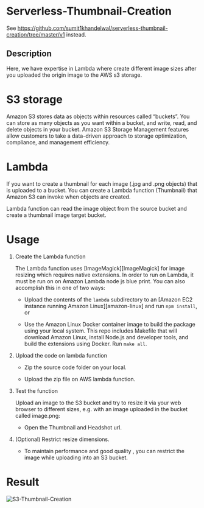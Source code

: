 # Serverless-Thumbnail-Creation

See https://github.com/sumit1khandelwal/serverless-thumbnail-creation/tree/master/v1 instead.

## Description

Here, we have expertise in Lambda where create different image sizes after you uploaded the origin image to the AWS s3 storage.

# S3 storage

Amazon S3 stores data as objects within resources called “buckets”. You can store as many objects as you want within a bucket, and write, read, and delete objects in your bucket. Amazon S3 Storage Management features allow customers to take a data-driven approach to storage optimization, compliance, and management efficiency. 

# Lambda  

If you want to create a thumbnail for each image (.jpg and .png objects) that is uploaded to a bucket. You can create a Lambda function (Thumbnail) that Amazon S3 can invoke when objects are created.

Lambda function can read the image object from the source bucket and create a thumbnail image target bucket.

# Usage

1. Create the Lambda function

   The Lambda function uses [ImageMagick][ImageMagick] for image resizing which requires
   native extensions. In order to run on Lambda, it must be run on on Amazon
   Lambda node js blue print. You can also accomplish this in one of two ways:

      - Upload the contents of the `lambda` subdirectory to an [Amazon EC2 instance
        running Amazon Linux][amazon-linux] and run `npm install`, or

      - Use the Amazon Linux Docker container image to build the package using your
        local system. This repo includes Makefile that will download Amazon Linux,
        install Node.js and developer tools, and build the extensions using Docker.
        Run `make all`.

2. Upload the code on lambda function

    - Zip the source code folder on your local.

    - Upload the zip file on AWS lambda function.

3. Test the function

    Upload an image to the S3 bucket and try to resize it via your web browser to different sizes, e.g. with an image uploaded in the bucket called image.png:

    - Open the Thumbnail and Headshot url.

4. (Optional) Restrict resize dimensions.

    - To maintain performance and good quality , you can restrict the image while uploading into an S3 bucket.


# Result

   ![S3-Thumbnail-Creation](https://github.com/sumit1khandelwal/serverless-thumbnail-creation/tree/master/v1/S3-Thumbnail-Creation.png)
